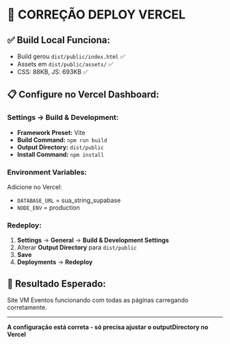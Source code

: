 # 🔧 CORREÇÃO DEPLOY VERCEL

## ✅ Build Local Funciona:
- Build gerou `dist/public/index.html` ✅
- Assets em `dist/public/assets/` ✅  
- CSS: 88KB, JS: 693KB ✅

## 📋 Configure no Vercel Dashboard:

### Settings → Build & Development:
- **Framework Preset:** Vite
- **Build Command:** `npm run build`
- **Output Directory:** `dist/public`
- **Install Command:** `npm install`

### Environment Variables:
Adicione no Vercel:
- `DATABASE_URL` = sua_string_supabase
- `NODE_ENV` = production

### Redeploy:
1. **Settings** → **General** → **Build & Development Settings**
2. Alterar **Output Directory** para `dist/public`
3. **Save**
4. **Deployments** → **Redeploy**

## 🎯 Resultado Esperado:
Site VM Eventos funcionando com todas as páginas carregando corretamente.

---
**A configuração está correta - só precisa ajustar o outputDirectory no Vercel**